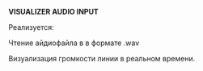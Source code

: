 **VISUALIZER AUDIO INPUT**

<GITHUB></GITHUB>
Реализуется:

Чтение айдиофайла в в формате .wav

Визуализация громкости линии в реальном времени.
